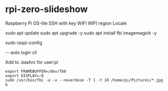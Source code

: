 # rpi-zero-slideshow

Raspberry Pi OS-lite
SSH with key
WIFI
WIFI region
Locale

sudo apt update
sudo apt upgrade -y
sudo apt install fbi imagemagick -y

sudo raspi-config

-- auto login cli

Add to .bashrc for user:pi

```
export FRAMEBUFFER=/dev/fb0
export DISPLAY=:0
sudo /usr/bin/fbi -a -u --noverbose -T 1 -t 10 /home/pi/Pictures/*.jpg &
```
